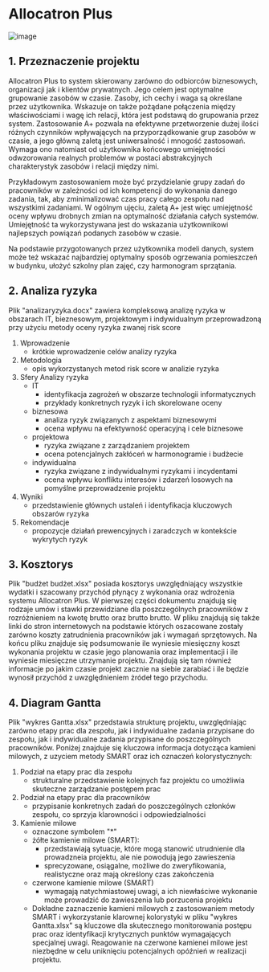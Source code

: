 # Allocatron Plus<br />
![image](https://github.com/kolawski/inzynieriaoprogramowania/assets/129399239/2a319258-abba-46d7-91f2-a084ea2e904c)
## 1. Przeznaczenie projektu
Allocatron Plus to system skierowany zarówno do odbiorców biznesowych, organizacji jak i klientów prywatnych. Jego celem jest optymalne grupowanie zasobów w czasie. Zasoby, ich cechy i waga są określane przez użytkownika. Wskazuje on także pożądane połączenia między właściwościami i wagę ich relacji, która jest podstawą do grupowania przez system. Zastosowanie A+ pozwala na efektywne przetworzenie dużej ilości różnych czynników wpływających na przyporządkowanie grup zasobów w czasie, a jego główną zaletą jest uniwersalność i mnogość zastosowań. Wymaga ono natomiast od użytkownika końcowego umiejętności odwzorowania realnych problemów w postaci abstrakcyjnych charakterystyk zasobów i relacji między nimi.

Przykładowym zastosowaniem może być przydzielanie grupy zadań do pracowników w zależności od ich kompetencji do wykonania danego zadania, tak, aby zminimalizować czas pracy całego zespołu nad wszystkimi zadaniami. W ogólnym ujęciu, zaletą A+ jest więc umiejętność oceny wpływu drobnych zmian na optymalność działania całych systemów. Umiejętność ta wykorzystywana jest do wskazania użytkownikowi najlepszych powiązań podanych zasobów w czasie.

Na podstawie przygotowanych przez użytkownika modeli danych, system może też wskazać najbardziej optymalny sposób ogrzewania pomieszczeń w budynku, ułożyć szkolny plan zajęć, czy harmonogram sprzątania.

## 2. Analiza ryzyka
Plik "analizaryzyka.docx" zawiera kompleksową analizę ryzyka w obszarach IT, bieznesowym, projektowym i indywidualnym przeprowadzoną przy użyciu metody oceny ryzyka zwanej risk score
1. Wprowadzenie
   - krótkie wprowadzenie celów analizy ryzyka
2. Metodologia
   - opis wykorzystanych metod risk score w analizie ryzyka
3. Sfery Analizy ryzyka
   - IT
      - identyfikacja zagrożeń w obszarze technologii informatycznych
      - przykłady konkretnych ryzyk i ich skorelowane oceny
   - biznesowa
      - analiza ryzyk związanych z aspektami biznesowymi
      - ocena wpływu na efektywność operacyjną i cele biznesowe
   - projektowa
      - ryzyka związane z zarządzaniem projektem
      - ocena potencjalnych zakłóceń w harmonogramie i budżecie
   - indywidualna
      - ryzyka związane z indywidualnymi ryzykami i incydentami
      - ocena wpływu konfliktu interesów i zdarzeń losowych na pomyślne przeprowadzenie projektu
4. Wyniki
   - przedstawienie głównych ustaleń i identyfikacja kluczowych obszarów ryzyka
5. Rekomendacje
   - propozycje działań prewencyjnych i zaradczych w kontekście wykrytych ryzyk
## 3. Kosztorys<br />
Plik "budżet budżet.xlsx" posiada kosztorys uwzględniający wszystkie wydatki i szacowany przychód płynący z wykonania oraz wdrożenia systemu Allocatron Plus.
W pierwszej części dokumentu znajdują się rodzaje umów i stawki przewidziane dla poszczególnych pracowników z rozróżnieniem na kwotę brutto oraz brutto brutto. 
W pliku znajdują się także linki do stron internetowych na podstawie których oszacowane zostały zarówno koszty zatrudnienia pracowników jak i wymagań sprzętowych. 
Na końcu pliku znajduje się podsumowanie ile wyniesie miesięczny koszt wykonania projektu w czasie jego planowania oraz implementacji i ile wyniesie miesięczne utrzymanie projektu. 
Znajdują się tam również informacje po jakim czasie projekt zacznie na siebie zarabiać i ile będzie wynosił przychód z uwzględnieniem żródeł tego przychodu.
## 4. Diagram Gantta<br />
Plik "wykres Gantta.xlsx" przedstawia strukturę projektu, uwzględniając zarówno etapy prac dla zespołu, jak i indywidualne zadania przypisane do zespołu, jak i indywidualne zadania przypisane do poszczególnych pracowników. Poniżej znajduje się kluczowa informacja dotycząca kamieni milowych, z uzyciem metody SMART oraz ich oznaczeń kolorystycznych:
1. Podział na etapy prac dla zespołu
	- strukturalne przedstawienie kolejnych faz projektu co umożliwia skuteczne zarządzanie postępem prac
2. Podział na etapy prac dla pracowników
	- przypisanie konkretnych zadań do poszczególnych członków zespołu, co sprzyja klarowności i odpowiedzialności
3. Kamienie milowe
	- oznaczone symbolem "*"
	- żółte kamienie  milowe (SMART):
		- przedstawiają sytuacje, które mogą stanowić utrudnienie dla prowadzneia projektu, ale nie powodują jego zawieszenia
		- sprecyzowane, osiągalne, możliwe do zweryfikowania, realistyczne oraz mają określony czas zakończenia
	- czerwone kamienie milowe (SMART)
		- wymagają natychmiastowej uwagi, a ich niewłaściwe wykonanie może prowadzić do zawieszenia lub porzucenia projektu
	- Dokładne zaznaczenie kamieni milowych z zastosowaniem metody SMART i wykorzystanie klarownej kolorystyki w pliku "wykres Gantta.xlsx" są kluczowe dla skutecznego monitorowania postępu prac oraz identyfikacji krytycznych punktów wymagających specjalnej uwagi. Reagowanie na czerwone kamienei milowe jest niezbędne w celu uniknięciu potencjalnych opóźnień w realizacji projektu.
